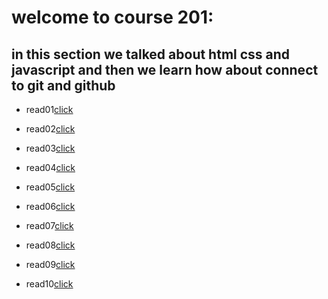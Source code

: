 # welcome to course 201:
## in this section we talked about html css and javascript and then we learn how about connect to git and github



* read01[click](read01.md)

* read02[click](read02.md)

* read03[click](read03.md)

* read04[click](read04.md)

* read05[click](read05.md)

* read06[click](read06.md)

* read07[click](read07.md)

* read08[click](read08.md)

* read09[click](read09.md)

* read10[click](read10.md)







